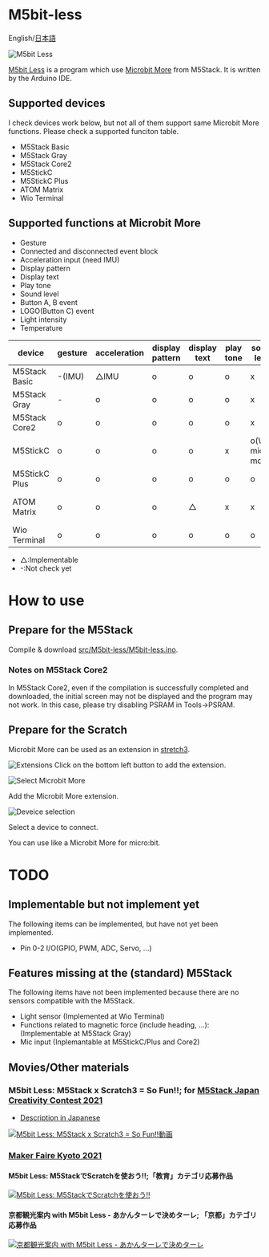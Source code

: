 # M5bit-less
English/[日本語](README.md)

![M5bit Less](https://i.gyazo.com/37711fdbdec359e2834c6fbac1eb5bff.png)

[M5bit Less](https://scrapbox.io/M5S/M5bit_Less) is a program which use [Microbit More](https://microbit-more.github.io/) from M5Stack. 
It is written by the Arduino IDE.

## Supported devices
I check devices work below, but not all of them support same Microbit More functions.
Please check a supported funciton table.
- M5Stack Basic
- M5Stack Gray
- M5Stack Core2
- M5StickC
- M5StickC Plus
- ATOM Matrix
- Wio Terminal

## Supported functions at Microbit More
- Gesture
- Connected and disconnected event block
- Acceleration input (need IMU)
- Display pattern
- Display text
- Play tone
- Sound level
- Button A, B event
- LOGO(Button C) event
- Light intensity
- Temperature

|device|gesture|acceleration|display pattern|display text|play tone|sound level|button input|light intensity|temperature|Note|
|---|---|---|---|---|---|---|---|---|---|---|
|M5Stack Basic|-(IMU)|△IMU|o|o|o|x|A,B,C(LOGO)|x|△IMU||
|M5Stack Gray |-|o|o|o|o|x|A,B,C(LOGO)|x|o||
|M5Stack Core2|o|o|o|o|o|x|A,B,C(LOGO)|x|o||
|M5StickC|o|o|o|o|x|o(With mic model)|A,B|x|o||
|M5StickC Plus|o|o|o|o|o|o|A,B|x|o||
|ATOM Matrix|o|o|o|△|x|x|A|x|o|Too weak BLE|
|Wio Terminal|o|o|o|o|o|o|A,B,C(LOGO)|o|o| |
- △:Implementable
- -:Not check yet

# How to use
## Prepare for the M5Stack
Compile & download [src/M5bit-less/M5bit-less.ino](src/M5bit-less/M5bit-less.ino).

### Notes on M5Stack Core2
In M5Stack Core2, even if the compilation is successfully completed and downloaded, the initial screen may not be displayed and the program may not work.
In this case, please try disabling PSRAM in Tools->PSRAM.

## Prepare for the Scratch
Microbit More can be used as an extension in [stretch3](https://stretch3.github.io/).

![Extensions](https://i.gyazo.com/208ad9cd788d453555267d8901b4050b.png)
Click on the bottom left button to add the extension.

![Select Microbit More](https://i.gyazo.com/4780d7b0da3a260f7e709db4b16334c3.png)

Add the Microbit More extension.

![Deveice selection](https://i.gyazo.com/be6c3374e86301eb7874fa0d1ba9575d.png)

Select a device to connect.

You can use like a Microbit More for micro:bit.

# TODO
## Implementable but not implement yet
The following items can be implemented, but have not yet been implemented.
- Pin 0-2 I/O(GPIO, PWM, ADC, Servo, ...)

## Features missing at the (standard) M5Stack
The following items have not been implemented because there are no sensors compatible with the M5Stack.
- Light sensor (Implemented at Wio Terminal)
- Functions related to magnetic force (include heading, ...): (Implementable at M5Stack Gray)
- Mic input (Inplemantable at M5StickC/Plus and Core2)

## Movies/Other materials
### M5bit Less: M5Stack x Scratch3 = So Fun!!; for [M5Stack Japan Creativity Contest 2021](https://protopedia.net/event/22)
- [Description in Japanese](https://protopedia.net/prototype/2395)

[![M5bit Less: M5Stack x Scratch3 = So Fun!!動画](https://img.youtube.com/vi/-Nfu87CjvBU/0.jpg)](https://youtu.be/-Nfu87CjvBU)

### [Maker Faire Kyoto 2021](https://makezine.jp/event/mfk2021/)
#### M5bit Less: M5StackでScratchを使おう!!;「教育」カテゴリ応募作品
[![M5bit Less: M5StackでScratchを使おう!!](https://img.youtube.com/vi/sNwNkEHScCE/0.jpg)](https://www.youtube.com/watch?v=sNwNkEHScCE)

#### 京都観光案内 with M5bit Less - あかんターレで決めターレ; 「京都」カテゴリ応募作品
[![京都観光案内 with M5bit Less - あかんターレで決めターレ](https://img.youtube.com/vi/7ue7GZlBH6Y/0.jpg)](https://www.youtube.com/watch?v=7ue7GZlBH6Y)
